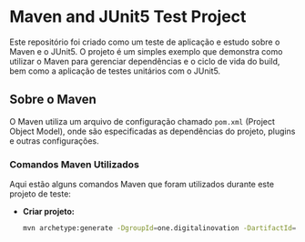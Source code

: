 # Maven and JUnit5 Test Project

Este repositório foi criado como um teste de aplicação e estudo sobre o Maven e o JUnit5. O projeto é um simples exemplo que demonstra como utilizar o Maven para gerenciar dependências e o ciclo de vida do build, bem como a aplicação de testes unitários com o JUnit5.

## Sobre o Maven

O Maven utiliza um arquivo de configuração chamado `pom.xml` (Project Object Model), onde são especificadas as dependências do projeto, plugins e outras configurações.

### Comandos Maven Utilizados

Aqui estão alguns comandos Maven que foram utilizados durante este projeto de teste:

- **Criar projeto:**
  ```sh
  mvn archetype:generate -DgroupId=one.digitalinovation -DartifactId=quick-start-maven -Darchetype=maven-archetype-quickstart -DinteractiveMode=false
